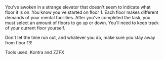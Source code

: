 You've awoken in a strange elevator that doesn't seem to indicate what floor it is on.  You know you've started on floor 1.  Each floor makes different demands of your mental facilities.  After you've completed the task, you must select an amount of floors to go up or down.  You'll need to keep track of your current floor yourself. 

Don't let the time run out, and whatever you do, make sure you stay away from floor 13!

Tools used: Kontra and ZZFX